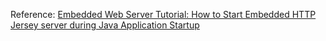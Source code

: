 Reference:
[Embedded Web Server Tutorial: How to Start Embedded HTTP Jersey server during Java Application Startup](https://crunchify.com/how-to-start-embedded-http-jersey-server-during-java-application-startup/)
